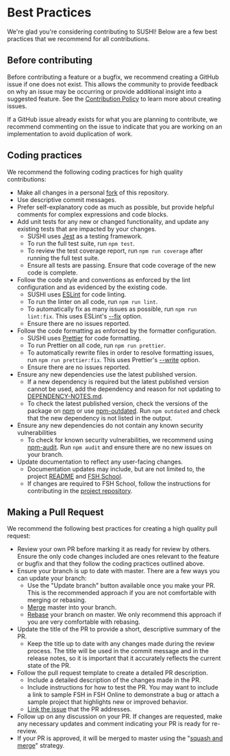 # Best Practices

We're glad you're considering contributing to SUSHI! Below are a few best practices that we recommend for all contributions.

## Before contributing

Before contributing a feature or a bugfix, we recommend creating a GitHub issue if one does not exist. This allows the community to provide feedback on why an issue may be occurring or provide additional insight into a suggested feature. See the [Contribution Policy](CONTRIBUTING.md#issues) to learn more about creating issues.

If a GitHub issue already exists for what you are planning to contribute, we recommend commenting on the issue to indicate that you are working on an implementation to avoid duplication of work.

## Coding practices

We recommend the following coding practices for high quality contributions:

- Make all changes in a personal [fork](https://help.github.com/articles/fork-a-repo/) of this repository.
- Use descriptive commit messages.
- Prefer self-explanatory code as much as possible, but provide helpful comments for complex expressions and code blocks.
- Add unit tests for any new or changed functionality, and update any existing tests that are impacted by your changes.
  - SUSHI uses [Jest](https://jestjs.io/) as a testing framework.
  - To run the full test suite, run `npm test`.
  - To review the test coverage report, run `npm run coverage` after running the full test suite.
  - Ensure all tests are passing. Ensure that code coverage of the new code is complete.
- Follow the code style and conventions as enforced by the lint configuration and as evidenced by the existing code.
  - SUSHI uses [ESLint](https://eslint.org/) for code linting.
  - To run the linter on all code, run `npm run lint`.
  - To automatically fix as many issues as possible, run `npm run lint:fix`. This uses ESLint's [--fix](https://eslint.org/docs/latest/use/command-line-interface#fix-problems) option.
  - Ensure there are no issues reported.
- Follow the code formatting as enforced by the formatter configuration.
  - SUSHI uses [Prettier](https://prettier.io/) for code formatting.
  - To run Prettier on all code, run `npm run prettier`.
  - To automatically rewrite files in order to resolve formatting issues, run `npm run prettier:fix`. This uses Prettier's [--write](https://prettier.io/docs/en/cli.html#--write) option.
  - Ensure there are no issues reported.
- Ensure any new dependencies use the latest published version.
  - If a new dependency is required but the latest published version cannot be used, add the dependency and reason for not updating to [DEPENDENCY-NOTES.md](DEPENDENCY-NOTES.md).
  - To check the latest published version, check the versions of the package on [npm](https://www.npmjs.com/) or use [npm-outdated](https://docs.npmjs.com/cli/v10/commands/npm-outdated). Run `npm outdated` and check that the new dependency is not listed in the output.
- Ensure any new dependencies do not contain any known security vulnerabilities
  - To check for known security vulnerabilities, we recommend using [npm-audit](https://docs.npmjs.com/cli/v10/commands/npm-audit). Run `npm audit` and ensure there are no new issues on your branch.
- Update documentation to reflect any user-facing changes.
  - Documentation updates may include, but are not limited to, the project [README](README.md) and [FSH School](https://fshschool.org/).
  - If changes are required to FSH School, follow the instructions for contributing in the [project repository](https://github.com/FSHSchool/site).

## Making a Pull Request

We recommend the following best practices for creating a high quality pull request:

- Review your own PR before marking it as ready for review by others. Ensure the only code changes included are ones relevant to the feature or bugfix and that they follow the coding practices outlined above.
- Ensure your branch is up to date with master. There are a few ways you can update your branch:
  - Use the "Update branch" button available once you make your PR. This is the recommended approach if you are not comfortable with merging or rebasing.
  - [Merge](https://git-scm.com/book/en/v2/Git-Branching-Basic-Branching-and-Merging) master into your branch.
  - [Rebase](https://git-scm.com/book/en/v2/Git-Branching-Rebasing) your branch on master. We only recommend this approach if you are very comfortable with rebasing.
- Update the title of the PR to provide a short, descriptive summary of the PR.
  - Keep the title up to date with any changes made during the review process. The title will be used in the commit message and in the release notes, so it is important that it accurately reflects the current state of the PR.
- Follow the pull request template to create a detailed PR description.
  - Include a detailed description of the changes made in the PR.
  - Include instructions for how to test the PR. You may want to include a link to sample FSH in FSH Online to demonstrate a bug or attach a sample project that highlights new or improved behavior.
  - [Link the issue](https://docs.github.com/en/issues/tracking-your-work-with-issues/linking-a-pull-request-to-an-issue) that the PR addresses.
- Follow up on any discussion on your PR. If changes are requested, make any necessary updates and comment indicating your PR is ready for re-review.
- If your PR is approved, it will be merged to master using the "[squash and merge](https://docs.github.com/en/pull-requests/collaborating-with-pull-requests/incorporating-changes-from-a-pull-request/about-pull-request-merges#squash-and-merge-your-commits)" strategy.
